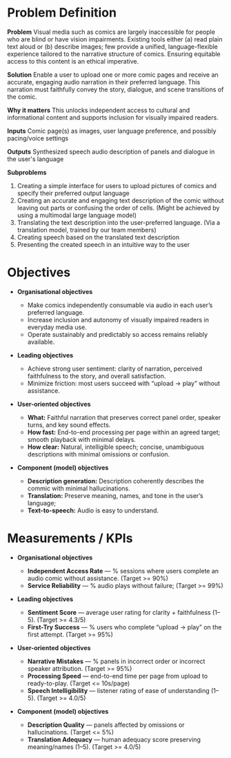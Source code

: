 # Problem Definition

**Problem**
Visual media such as comics are largely inaccessible for people who are blind or have vision impairments. Existing tools either (a) read plain text aloud or (b) describe images; few provide a unified, language-flexible experience tailored to the narrative structure of comics. Ensuring equitable access to this content is an ethical imperative.

**Solution**
Enable a user to upload one or more comic pages and receive an accurate, engaging audio narration in their preferred language. This narration must faithfully convey the story, dialogue, and scene transitions of the comic.

**Why it matters**
This unlocks independent access to cultural and informational content and supports inclusion for visually impaired readers.

**Inputs** 
Comic page(s) as images, user language preference, and possibly pacing/voice settings

**Outputs** Synthesized speech audio description of panels and dialogue in the user's language

**Subproblems**

1. Creating a simple interface for users to upload pictures of comics and specify their preferred output language
2. Creating an accurate and engaging text description of the comic without leaving out parts or confusing the order of cells. (Might be achieved by using a multimodal large language model)
3. Translating the text description into the user-preferred language. (Via a translation model, trained by our team members)
4. Creating speech based on the translated text description
5. Presenting the created speech in an intuitive way to the user

# Objectives

* **Organisational objectives**
    * Make comics independently consumable via audio in each user’s preferred language.
    * Increase inclusion and autonomy of visually impaired readers in everyday media use.
    * Operate sustainably and predictably so access remains reliably available.

* **Leading objectives**
    * Achieve strong user sentiment: clarity of narration, perceived faithfulness to the story, and overall satisfaction.
    * Minimize friction: most users succeed with “upload → play” without assistance.

* **User-oriented objectives**
    * **What:** Faithful narration that preserves correct panel order, speaker turns, and key sound effects.
    * **How fast:** End-to-end processing per page within an agreed target; smooth playback with minimal delays.
    * **How clear:** Natural, intelligible speech; concise, unambiguous descriptions with minimal omissions or confusion.

* **Component (model) objectives**
    * **Description generation:** Description coherently describes the commic with minimal hallucinations.
    * **Translation:** Preserve meaning, names, and tone in the user’s language;
    * **Text-to-speech:** Audio is easy to understand.


# Measurements / KPIs


* **Organisational objectives**
    * **Independent Access Rate** — % sessions where users complete an audio comic without assistance. (Target >= 90%)
    * **Service Reliability** — % audio plays without failure; (Target >= 99%)

* **Leading objectives**
    * **Sentiment Score** — average user rating for clarity + faithfulness (1–5). (Target >= 4.3/5)
    * **First-Try Success** — % users who complete “upload → play” on the first attempt. (Target >= 95%)

* **User-oriented objectives**
    * **Narrative Mistakes** — % panels in incorrect order or incorrect speaker attribution. (Target >= 95%)
    * **Processing Speed** — end-to-end time per page from upload to ready-to-play. (Target <= 10s/page)
    * **Speech Intelligibility** — listener rating of ease of understanding (1–5). (Target >= 4.0/5)

* **Component (model) objectives**
    * **Description Quality** — panels affected by omissions or hallucinations. (Target <= 5%)
    * **Translation Adequacy** — human adequacy score preserving meaning/names (1–5). (Target >= 4.0/5)